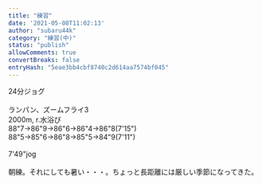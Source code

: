 ```yaml
---
title: "練習"
date: '2021-05-08T11:02:13'
author: "subaru44k"
category: "練習(中)"
status: "publish"
allowComments: true
convertBreaks: false
entryHash: "5eae3bb4cbf8740c2d614aa7574bf045"
---
```

24分ジョグ<br>
<br>
ランパン、ズームフライ3<br>
2000m, r.水浴び<br>
88"7→86"9→86"6→86"4→86"8(7'15")<br>
88"5→85"6→86"8→85"5→84"9(7'11")<br>
<br>
7'49"jog<br>
<br>
朝練。それにしても暑い・・・。ちょっと長距離には厳しい季節になってきた。
